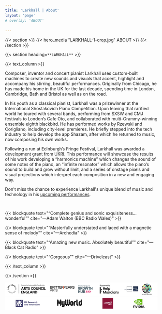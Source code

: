 ```yaml
---
title: 'Larkhall | About'
layout: 'page'
# overlay: 'ABOUT'

---
```


{{< section >}}
    {{< hero_media "LARKHALL-1-crop.jpg" ABOUT >}}
{{< /section >}}

{{< section heading=`**LARKHALL**` >}}

{{< text_column >}}

Composer, inventor and concert pianist Larkhall uses custom-built machines to create new sounds and visuals that accent, highlight and accompany his stirring, beautiful performances. Originally from Chicago, he has made his home in the UK for the last decade, spending time in London, Cambridge, Bath and Bristol as well as on the road.

In his youth as a classical pianist, Larkhall was a prizewinner at the International Shostakovich Piano Competition. Upon leaving that rarified world he toured with several bands, performing from SXSW and CMJ festivals to London’s Cafe Oto, and collaborated with multi-Grammy-winning ensemble eighth blackbird. He has performed works by Rzewski and Corigliano, including city-level premieres. He briefly stepped into the tech industry to help develop the app Shazam, after which he returned to music, now composing his own works.

Following a run at Edinburgh’s Fringe Festival, Larkhall was awarded a development grant from UKRI. This performance will showcase the results of his work developing a “harmonics machine” which changes the sound of some notes of the piano, an “infinite resonator” which allows the piano’s sound to build and grow without limit, and a series of onstage pixels and visual projections which interpret each composition in a new and engaging way.

Don't miss the chance to experience Larkhall's unique blend of music and technology in his [upcoming performances](/concerts).

<br>

{{< blockquote text="“Complete genius and sonic exquisiteness… wonderful”" cite="—Adam Walton (BBC Radio Wales)" >}}

{{< blockquote text="“Masterfully understated and laced with a magnetic sense of melody”" cite="—Archodia" >}}

{{< blockquote text="“Amazing new music. Absolutely beautiful”" cite="—Black Cat Radio" >}}

{{< blockquote text="“Gorgeous”" cite="—Drivelcast" >}}

{{< /text_column >}}


{{< /section >}}
<p align="center">
  <img src="All-support-1024.jpg" /><br>
  <img src="All-support2-1024.jpg" />
</p>


<!-- {{< container flex="true" >}}
    {{< download_button 
            url="assets/Larkhall_EPK_2023.zip" 
            text="Download press kit" >}}

    {{< download_button 
            url="assets/Larkhall-Stage-plot-diagram.pdf" 
            text="Download stage plot diagram" >}}

    {{< download_button 
            url="assets/Larkhall-Touring-Pack-11-2022.pdf" 
            text="Download touring pack" >}} -->
<!-- {{< /container >}} -->
